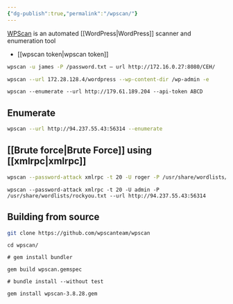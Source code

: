 ```yaml
---
{"dg-publish":true,"permalink":"/wpscan/"}
---
```



[WPScan](https://github.com/wpscanteam/wpscan) is an automated [[WordPress\|WordPress]] scanner and enumeration tool

- [[wpscan token\|wpscan token]]

```bash
wpscan -u james -P /password.txt — url http://172.16.0.27:8080/CEH/
```

```bash
wpscan --url 172.28.128.4/wordpress --wp-content-dir /wp-admin -e

```
```
wpscan --enumerate --url http://179.61.189.204 --api-token ABCD
```



## Enumerate

```bash
wpscan --url http://94.237.55.43:56314 --enumerate
```

## [[Brute force\|Brute Force]] using [[xmlrpc\|xmlrpc]]

```bash
wpscan --password-attack xmlrpc -t 20 -U roger -P /usr/share/wordlists/rockyou.txt --url http://94.237.55.43:56314
```

```
wpscan --password-attack xmlrpc -t 20 -U admin -P /usr/share/wordlists/rockyou.txt --url http://94.237.55.43:56314
```

## Building from source

```bash
git clone https://github.com/wpscanteam/wpscan
```
```
cd wpscan/
```
```
# gem install bundler
```
```
gem build wpscan.gemspec
```
```
# bundle install --without test
```
```
gem install wpscan-3.8.28.gem
```
